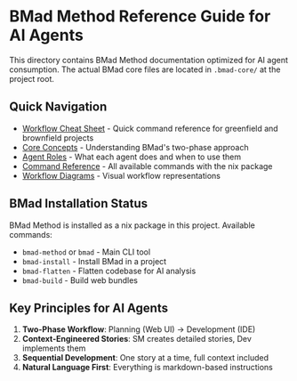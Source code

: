 # BMad Method Reference Guide for AI Agents

This directory contains BMad Method documentation optimized for AI agent consumption. The actual BMad core files are located in `.bmad-core/` at the project root.

## Quick Navigation

- [Workflow Cheat Sheet](./workflow-cheatsheet.md) - Quick command reference for greenfield and brownfield projects
- [Core Concepts](./core-concepts.md) - Understanding BMad's two-phase approach
- [Agent Roles](./agent-roles.md) - What each agent does and when to use them
- [Command Reference](./command-reference.md) - All available commands with the nix package
- [Workflow Diagrams](./workflow-diagrams.md) - Visual workflow representations

## BMad Installation Status

BMad Method is installed as a nix package in this project. Available commands:
- `bmad-method` or `bmad` - Main CLI tool
- `bmad-install` - Install BMad in a project
- `bmad-flatten` - Flatten codebase for AI analysis
- `bmad-build` - Build web bundles

## Key Principles for AI Agents

1. **Two-Phase Workflow**: Planning (Web UI) → Development (IDE)
2. **Context-Engineered Stories**: SM creates detailed stories, Dev implements them
3. **Sequential Development**: One story at a time, full context included
4. **Natural Language First**: Everything is markdown-based instructions